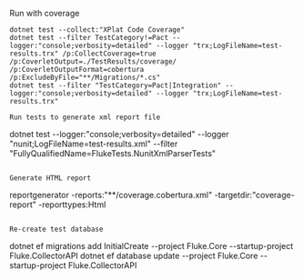 Run with coverage
```
dotnet test --collect:"XPlat Code Coverage"
dotnet test --filter TestCategory!=Pact --logger:"console;verbosity=detailed" --logger "trx;LogFileName=test-results.trx" /p:CollectCoverage=true /p:CoverletOutput=./TestResults/coverage/ /p:CoverletOutputFormat=cobertura /p:ExcludeByFile="**/Migrations/*.cs"
dotnet test --filter "TestCategory=Pact|Integration" --logger:"console;verbosity=detailed" --logger "trx;LogFileName=test-results.trx"

Run tests to generate xml report file
```
dotnet test --logger:"console;verbosity=detailed" --logger "nunit;LogFileName=test-results.xml" --filter "FullyQualifiedName=FlukeTests.NunitXmlParserTests"
```

Generate HTML report
```
reportgenerator -reports:"**/coverage.cobertura.xml" -targetdir:"coverage-report" -reporttypes:Html
```

Re-create test database
```
dotnet ef migrations add InitialCreate --project Fluke.Core --startup-project Fluke.CollectorAPI
dotnet ef database update --project Fluke.Core --startup-project Fluke.CollectorAPI
```